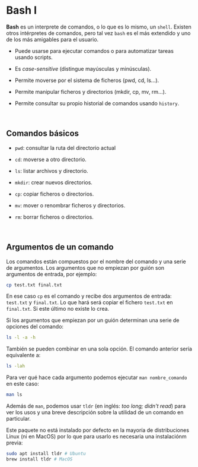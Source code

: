 # Bash I

**Bash** es un interprete de comandos, o lo que es lo mismo, un `shell`. Existen otros intérpretes de comandos, pero tal vez `bash` es el más extendido y uno de los más amigables para el usuario.

- Puede usarse para ejecutar comandos o para automatizar tareas usando scripts.

- Es *case-sensitive* (distingue mayúsculas y minúsculas).

- Permite moverse por el sistema de ficheros (pwd, cd, ls...).

- Permite manipular ficheros y directorios (mkdir, cp, mv, rm...).

- Permite consultar su propio historial de comandos usando `history`.

&nbsp;

## 	Comandos básicos

- `pwd`: consultar la ruta del directorio actual

- `cd`: moverse a otro directorio.

- `ls`: listar archivos y directorio.

- `mkdir`: crear nuevos directorios.

- `cp`: copiar ficheros o directorios.

- `mv`: mover o renombrar ficheros y directorios.

- `rm`: borrar ficheros o directorios.

&nbsp;

## Argumentos de un comando

Los comandos están compuestos por el nombre del comando y una serie de argumentos. Los argumentos que no empiezan por guión son argumentos de entrada, por ejemplo:

```bash
cp test.txt final.txt
```

En ese caso `cp` es el comando y recibe dos argumentos de entrada: `test.txt` y `final.txt`. Lo que hará será copiar el fichero `test.txt` en `final.txt`. Si este último no existe lo crea.

Si los argumentos que empiezan por un guión determinan una serie de opciones del comando:

```bash
ls -l -a -h
```

También se pueden combinar en una sola opción. El comando anterior sería equivalente a:

```bash
ls -lah
```

Para ver qué hace cada argumento podemos ejecutar `man nombre_comando` en este caso:

```bash
man ls
```

Además de `man`, podemos usar `tldr` (en inglés: *too long; didn't read*) para ver los usos y una breve descripción sobre la utilidad de un comando en particular. 

Este paquete no está instalado por defecto en la mayoría de distribuciones Linux (ni en MacOS) por lo que para usarlo es necesaria una instalaciónm previa:

```bash
sudo apt install tldr # Ubuntu
brew install tldr # MacOS
```
